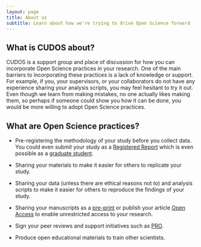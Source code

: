 ```yaml
---
layout: page
title: About us
subtitle: Learn about how we're trying to drive Open Science forward
---
```


## What is CUDOS about? 

CUDOS is a support group and place of discussion for how you can incorporate Open Science practices in your research. One of the main barriers to incorporating these practices is a lack of knowledge or support. For example, if you, your supervisors, or your collaborators do not have any experience sharing your analysis scripts, you may feel hesitant to try it out. Even though we learn from making mistakes, no one actually likes making them, so perhaps if someone could show you how it can be done, you would be more willing to adopt Open Science practices. 

## What are Open Science practices? 

- Pre-registering the methodology of your study before you collect data. You could even submit your study as a [Registered Report](https://cos.io/rr/) which is even possible as a [graduate student](http://blog.efpsa.org/2016/09/09/publishing-a-registered-report-as-a-postgraduate-researcher/).

- Sharing your materials to make it easier for others to replicate your study.

- Sharing your data (unless there are ethical reasons not to) and analysis scripts to make it easier for others to reproduce the findings of your study.

- Sharing your manuscripts as a [pre-print](http://blog.psyarxiv.com/about-psyarxiv/) or publish your article [Open Access](http://libguides.coventry.ac.uk/rsp/openaccess) to enable unrestricted access to your research.

- Sign your peer reviews and support initiatives such as [PRO](https://opennessinitiative.org/).

- Produce open educational materials to train other scientists. 
